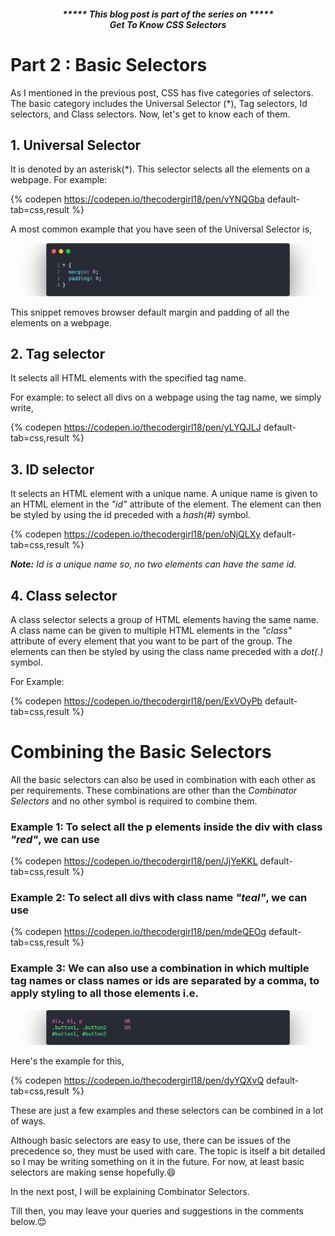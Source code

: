 ##### <p align="center"><em>***** This blog post is part of the series on *****<br><strong>Get To Know CSS Selectors</strong></em></p>

# Part 2 : Basic Selectors

As I mentioned in the previous post, CSS has five categories of selectors. The basic category includes the Universal Selector (*), Tag selectors, Id selectors, and Class selectors. Now, let's get to know each of them.

## 1. Universal Selector

It is denoted by an asterisk(*). This selector selects all the elements on a webpage. For example:

{% codepen https://codepen.io/thecodergirl18/pen/vYNQGba default-tab=css,result %}
	
A most common example that you have seen of the Universal Selector is,
	
<p>
<img src="https://raw.githubusercontent.com/ujalak1812/Blogs/master/images/img13.png" />
</p>
	
This snippet removes browser default margin and padding of all the elements on a webpage.
	
## 2. Tag selector

It selects all HTML elements with the specified tag name. 

For example: to select all divs on a webpage using the tag name, we simply write, 

{% codepen https://codepen.io/thecodergirl18/pen/yLYQJLJ default-tab=css,result %}
	
## 3. ID selector

It selects an HTML element with a unique name. A unique name is given to an HTML element in the *"id"* attribute of the element. The element can then be styled by using the id preceded with a *hash(#)* symbol. 

{% codepen https://codepen.io/thecodergirl18/pen/oNjQLXy default-tab=css,result %}
	
***Note:*** *Id is a unique name so, no two elements can have the same id.*
	
## 4. Class selector

A class selector selects a group of HTML elements having the same name. A class name can be given to multiple HTML elements in the *"class"* attribute of every element that you want to be part of the group. The elements can then be styled by using the class name preceded with a *dot(.)* symbol. 

For Example: 

{% codepen https://codepen.io/thecodergirl18/pen/ExVOyPb default-tab=css,result %}

# Combining the Basic Selectors

All the basic selectors can also be used in combination with each other as per requirements. These combinations are other than the *Combinator Selectors* and no other symbol is required to combine them. 

### Example 1: To select all the p elements inside the div with class *"red"*, we can use 

{% codepen https://codepen.io/thecodergirl18/pen/JjYeKKL default-tab=css,result %}

### Example 2: To select all divs with class name *"teal"*, we can use 

{% codepen https://codepen.io/thecodergirl18/pen/mdeQEOg default-tab=css,result %}

### Example 3: We can also use a combination in which multiple tag names or class names or ids are separated by a comma, to apply styling to all those elements i.e.

<p>
<img src="https://raw.githubusercontent.com/ujalak1812/Blogs/master/images/img14.png" />
</p>

Here's the example for this, 
			
{% codepen https://codepen.io/thecodergirl18/pen/dyYQXvQ default-tab=css,result %}

These are just a few examples and these selectors can be combined in a lot of ways.

Although basic selectors are easy to use, there can be issues of the precedence so, they must be used with care. The topic is itself a bit detailed so I may be writing something on it in the future. For now, at least basic selectors are making sense hopefully.😄

In the next post, I will be explaining Combinator Selectors.

Till then, you may leave your queries and suggestions in the comments below.😊